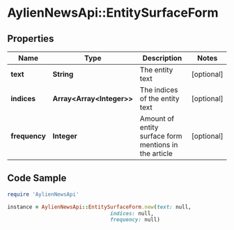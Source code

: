 # AylienNewsApi::EntitySurfaceForm

## Properties

Name | Type | Description | Notes
------------ | ------------- | ------------- | -------------
**text** | **String** | The entity text | [optional] 
**indices** | **Array&lt;Array&lt;Integer&gt;&gt;** | The indices of the entity text | [optional] 
**frequency** | **Integer** | Amount of entity surface form mentions in the article | [optional] 

## Code Sample

```ruby
require 'AylienNewsApi'

instance = AylienNewsApi::EntitySurfaceForm.new(text: null,
                                 indices: null,
                                 frequency: null)
```


